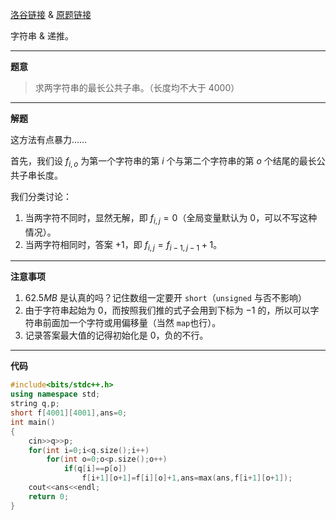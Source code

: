 [洛谷链接](https://www.luogu.com.cn/problem/AT2418) & [原题链接](https://www.luogu.com.cn/remoteJudgeRedirect/atcoder/2418)

字符串 & 递推。

---

**题意**

>求两字符串的最长公共子串。（长度均不大于 $4000$）

---

**解题**

这方法有点暴力……

首先，我们设 $f_{i,o}$ 为第一个字符串的第 $i$ 个与第二个字符串的第 $o$ 个结尾的最长公共子串长度。

我们分类讨论：
1. 当两字符不同时，显然无解，即 $f_{i,j}=0$（全局变量默认为 $0$，可以不写这种情况）。
2. 当两字符相同时，答案 $+1$，即 $f_{i,j}=f_{i-1,j-1}+1$。

---

**注意事项**

1. $62.5MB$ 是认真的吗？记住数组一定要开 `short`（`unsigned` 与否不影响）
2. 由于字符串起始为 $0$，而按照我们推的式子会用到下标为 $-1$ 的，所以可以字符串前面加一个字符或用偏移量（当然 `map`也行）。
3. 记录答案最大值的记得初始化是 $0$，负的不行。

---


**代码**

```cpp
#include<bits/stdc++.h>
using namespace std;
string q,p;
short f[4001][4001],ans=0;
int main()
{
	cin>>q>>p;
	for(int i=0;i<q.size();i++)
		for(int o=0;o<p.size();o++)
			if(q[i]==p[o])
				f[i+1][o+1]=f[i][o]+1,ans=max(ans,f[i+1][o+1]);
	cout<<ans<<endl;
	return 0;
}
```